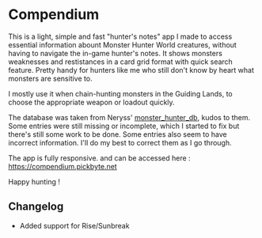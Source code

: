 # Compendium

This is a light, simple and fast "hunter's notes" app I made to access essential information abount Monster Hunter World creatures, without having to navigate the in-game hunter's notes. It shows monsters weaknesses and restistances in a card grid format with quick search feature. Pretty handy for hunters like me who still don't know by heart what monsters are sensitive to.

I mostly use it when chain-hunting monsters in the Guiding Lands, to choose the appropriate weapon or loadout quickly.

The database was taken from Neryss' [monster_hunter_db](https://github.com/Neryss/monster_hunter_db), kudos to them. Some entries were still missing or incomplete, which I started to fix but there's still some work to be done. Some entries also seem to have incorrect information. I'll do my best to correct them as I go through.

The app is fully responsive. and can be accessed here :
https://compendium.pickbyte.net

Happy hunting !

## Changelog

- Added support for Rise/Sunbreak
